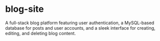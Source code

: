 # blog-site
A full-stack blog platform featuring user authentication, a MySQL-based database for posts and user accounts, and a sleek interface for creating, editing, and deleting blog content.
